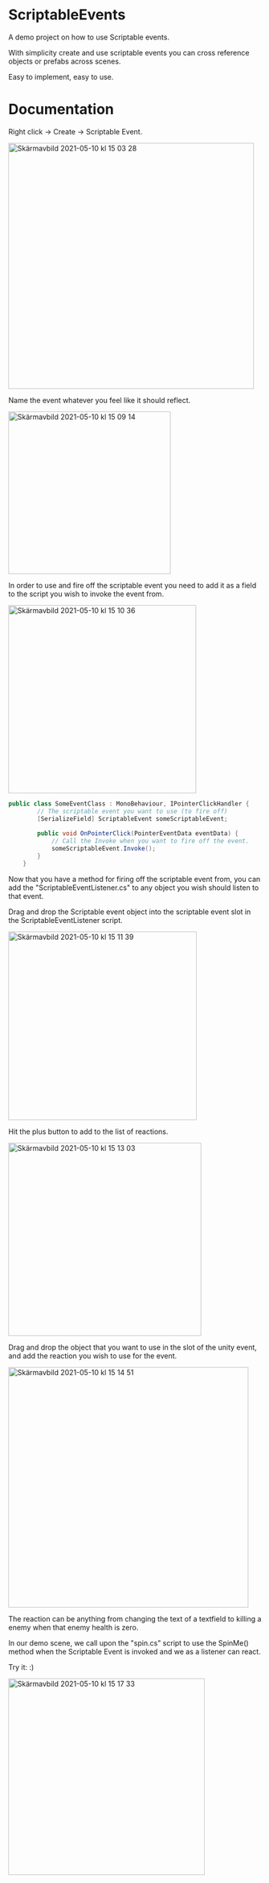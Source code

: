 # ScriptableEvents

A demo project on how to use Scriptable events.

With simplicity create and use scriptable events you can cross reference objects or prefabs across scenes.

Easy to implement, easy to use.

# Documentation

Right click -> Create -> Scriptable Event.

<img width="489" alt="Skärmavbild 2021-05-10 kl  15 03 28" src="https://user-images.githubusercontent.com/47660094/117663364-e3395080-b1a0-11eb-9a5f-ad3aeab01814.png">

Name the event whatever you feel like it should reflect. 

<img width="323" alt="Skärmavbild 2021-05-10 kl  15 09 14" src="https://user-images.githubusercontent.com/47660094/117664112-b20d5000-b1a1-11eb-8c70-615de9a80d6c.png">

In order to use and fire off the scriptable event you need to add it as a field to the script you wish to invoke the event from.

<img width="374" alt="Skärmavbild 2021-05-10 kl  15 10 36" src="https://user-images.githubusercontent.com/47660094/117664276-e41eb200-b1a1-11eb-87da-53bf1b365479.png">

```cs
public class SomeEventClass : MonoBehaviour, IPointerClickHandler {
        // The scriptable event you want to use (to fire off)
        [SerializeField] ScriptableEvent someScriptableEvent;
        
        public void OnPointerClick(PointerEventData eventData) {
            // Call the Invoke when you want to fire off the event.
            someScriptableEvent.Invoke();
        }
    }
```

Now that you have a method for firing off the scriptable event from, you can add the "ScriptableEventListener.cs" to any object you wish should listen to that event.

Drag and drop the Scriptable event object into the scriptable event slot in the ScriptableEventListener script.

<img width="375" alt="Skärmavbild 2021-05-10 kl  15 11 39" src="https://user-images.githubusercontent.com/47660094/117664411-087a8e80-b1a2-11eb-82ab-490dd25d0cbd.png">

Hit the plus button to add to the list of reactions.

<img width="384" alt="Skärmavbild 2021-05-10 kl  15 13 03" src="https://user-images.githubusercontent.com/47660094/117664659-52637480-b1a2-11eb-93ac-2ac904c1bb4c.png">

Drag and drop the object that you want to use in the slot of the unity event, and add the reaction you wish to use for the event.

<img width="478" alt="Skärmavbild 2021-05-10 kl  15 14 51" src="https://user-images.githubusercontent.com/47660094/117664806-7aeb6e80-b1a2-11eb-8d67-c33bba5ec168.png">

The reaction can be anything from changing the text of a textfield to killing a enemy when that enemy health is zero.

In our demo scene, we call upon the "spin.cs" script to use the SpinMe() method when the Scriptable Event is invoked and we as a listener can react.

Try it: :)

<img width="391" alt="Skärmavbild 2021-05-10 kl  15 17 33" src="https://user-images.githubusercontent.com/47660094/117665168-da497e80-b1a2-11eb-95c9-88f6892628dc.png">
